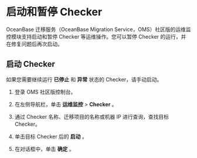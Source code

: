 启动和暂停 Checker 
==================================

OceanBase 迁移服务（OceanBase Migration Service，OMS）社区版的运维监控模块支持启动和暂停 Checker 等运维操作。您可以暂停 Checker 的运行，并在修复问题后再次启动。

启动 Checker 
-------------------------------

如果您需要继续运行 **已停止** 和 **异常** 状态的 Checker，请手动启动。

1. 登录 OMS 社区版控制台。

   

2. 在左侧导航栏，单击 **运维监控** \> **Checker** 。

   

3. 通过 Checker 名称、迁移项目的名称或机器 IP 进行查询，查找目标 Checker。

   

4. 单击目标 Checker 后的 **启动** 。

   

5. 在对话框中，单击 **确定** 。

   



